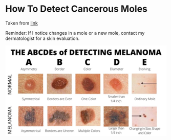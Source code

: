 # How To Detect Cancerous Moles

Taken from [link](https://www.aimatmelanoma.org/melanoma-101/understanding-melanoma/moles-and-other-lesions/)

Reminder: If I notice changes in a mole or a new mole, contact my dermatologist for a skin evaluation.

![melanoma mole](images/detect-cancerous-moles-melanoma.jpg)
